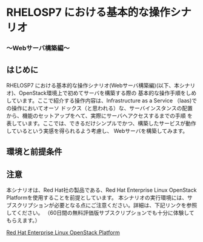 # RHELOSP7 における基本的な操作シナリオ
### ～Webサーバ構築編～
## はじめに
RHELOSP7 における基本的な操作シナリオ(Webサーバ構築編)(以下、本シナリオ)、OpenStack環境上で初めてサーバを構築する際の
基本的な操作手順をしめしています。ここで紹介する操作内容は、Infrastructure as a Service （Iaas)での操作においてオーソ
ドックス（と思われる）な、サーバインスタンスの配置から、機能のセットアップをへて、実際にサーバへアクセスするまでの手順
を表しています。ここでは、できるだけシンプルでかつ、構築したサービスが動作しているという実感を得られるよう考慮し、
Webサーバを構築してみます。

## 環境と前提条件

## 注意
本シナリオは、Red Hat社の製品である、Red Hat Enterprise Linux OpenStack Platformを使用することを前提としています。
本シナリオの実行環境には、サブスクリプションが必要となる点にご注意ください。詳細は、下記リンクを参照してください。
（60日間の無料評価版サブスクリプションでも十分に体験してもらえます。）

[Red Hat Enterprise Linux OpenStack Platform](https://access.redhat.com/products/red-hat-enterprise-linux-openstack-platform/)

